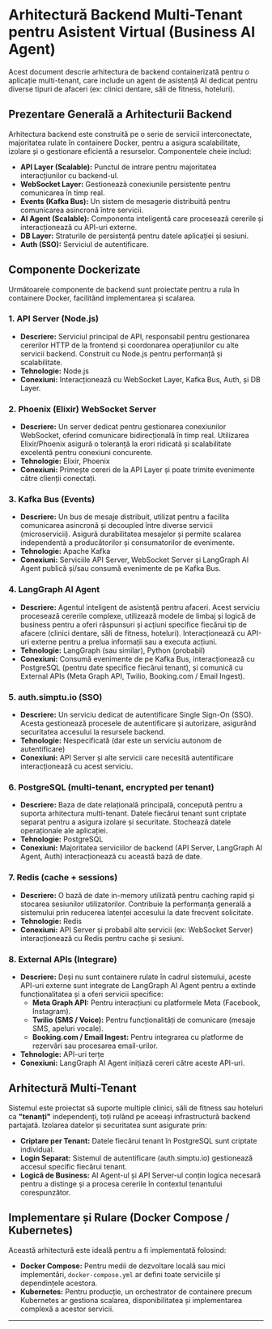 # Arhitectură Backend Multi-Tenant pentru Asistent Virtual (Business AI Agent)

Acest document descrie arhitectura de backend containerizată pentru o aplicație multi-tenant, care include un agent de asistență AI dedicat pentru diverse tipuri de afaceri (ex: clinici dentare, săli de fitness, hoteluri).

## Prezentare Generală a Arhitecturii Backend

Arhitectura backend este construită pe o serie de servicii interconectate, majoritatea rulate în containere Docker, pentru a asigura scalabilitate, izolare și o gestionare eficientă a resurselor. Componentele cheie includ:

* **API Layer (Scalable):** Punctul de intrare pentru majoritatea interacțiunilor cu backend-ul.
* **WebSocket Layer:** Gestionează conexiunile persistente pentru comunicarea în timp real.
* **Events (Kafka Bus):** Un sistem de mesagerie distribuită pentru comunicarea asincronă între servicii.
* **AI Agent (Scalable):** Componenta inteligentă care procesează cererile și interacționează cu API-uri externe.
* **DB Layer:** Straturile de persistență pentru datele aplicației și sesiuni.
* **Auth (SSO):** Serviciul de autentificare.

## Componente Dockerizate

Următoarele componente de backend sunt proiectate pentru a rula în containere Docker, facilitând implementarea și scalarea.

### 1. API Server (Node.js)

* **Descriere:** Serviciul principal de API, responsabil pentru gestionarea cererilor HTTP de la frontend și coordonarea operațiunilor cu alte servicii backend. Construit cu Node.js pentru performanță și scalabilitate.
* **Tehnologie:** Node.js
* **Conexiuni:** Interacționează cu WebSocket Layer, Kafka Bus, Auth, și DB Layer.

### 2. Phoenix (Elixir) WebSocket Server

* **Descriere:** Un server dedicat pentru gestionarea conexiunilor WebSocket, oferind comunicare bidirecțională în timp real. Utilizarea Elixir/Phoenix asigură o toleranță la erori ridicată și scalabilitate excelentă pentru conexiuni concurente.
* **Tehnologie:** Elixir, Phoenix
* **Conexiuni:** Primește cereri de la API Layer și poate trimite evenimente către clienții conectați.

### 3. Kafka Bus (Events)

* **Descriere:** Un bus de mesaje distribuit, utilizat pentru a facilita comunicarea asincronă și decoupled între diverse servicii (microservicii). Asigură durabilitatea mesajelor și permite scalarea independentă a producătorilor și consumatorilor de evenimente.
* **Tehnologie:** Apache Kafka
* **Conexiuni:** Serviciile API Server, WebSocket Server și LangGraph AI Agent publică și/sau consumă evenimente de pe Kafka Bus.

### 4. LangGraph AI Agent

* **Descriere:** Agentul inteligent de asistență pentru afaceri. Acest serviciu procesează cererile complexe, utilizează modele de limbaj și logică de business pentru a oferi răspunsuri și acțiuni specifice fiecărui tip de afacere (clinici dentare, săli de fitness, hoteluri). Interacționează cu API-uri externe pentru a prelua informații sau a executa acțiuni.
* **Tehnologie:** LangGraph (sau similar), Python (probabil)
* **Conexiuni:** Consumă evenimente de pe Kafka Bus, interacționează cu PostgreSQL (pentru date specifice fiecărui tenant), și comunică cu External APIs (Meta Graph API, Twilio, Booking.com / Email Ingest).

### 5. auth.simptu.io (SSO)

* **Descriere:** Un serviciu dedicat de autentificare Single Sign-On (SSO). Acesta gestionează procesele de autentificare și autorizare, asigurând securitatea accesului la resursele backend.
* **Tehnologie:** Nespecificată (dar este un serviciu autonom de autentificare)
* **Conexiuni:** API Server și alte servicii care necesită autentificare interacționează cu acest serviciu.

### 6. PostgreSQL (multi-tenant, encrypted per tenant)

* **Descriere:** Baza de date relațională principală, concepută pentru a suporta arhitectura multi-tenant. Datele fiecărui tenant sunt criptate separat pentru a asigura izolare și securitate. Stochează datele operaționale ale aplicației.
* **Tehnologie:** PostgreSQL
* **Conexiuni:** Majoritatea serviciilor de backend (API Server, LangGraph AI Agent, Auth) interacționează cu această bază de date.

### 7. Redis (cache + sessions)

* **Descriere:** O bază de date in-memory utilizată pentru caching rapid și stocarea sesiunilor utilizatorilor. Contribuie la performanța generală a sistemului prin reducerea latenței accesului la date frecvent solicitate.
* **Tehnologie:** Redis
* **Conexiuni:** API Server și probabil alte servicii (ex: WebSocket Server) interacționează cu Redis pentru cache și sesiuni.

### 8. External APIs (Integrare)

* **Descriere:** Deși nu sunt containere rulate în cadrul sistemului, aceste API-uri externe sunt integrate de LangGraph AI Agent pentru a extinde funcționalitatea și a oferi servicii specifice:
    * **Meta Graph API:** Pentru interacțiuni cu platformele Meta (Facebook, Instagram).
    * **Twilio (SMS / Voice):** Pentru funcționalități de comunicare (mesaje SMS, apeluri vocale).
    * **Booking.com / Email Ingest:** Pentru integrarea cu platforme de rezervări sau procesarea email-urilor.
* **Tehnologie:** API-uri terțe
* **Conexiuni:** LangGraph AI Agent inițiază cereri către aceste API-uri.

## Arhitectură Multi-Tenant

Sistemul este proiectat să suporte multiple clinici, săli de fitness sau hoteluri ca **"tenanți"** independenți, toți rulând pe aceeași infrastructură backend partajată. Izolarea datelor și securitatea sunt asigurate prin:

* **Criptare per Tenant:** Datele fiecărui tenant în PostgreSQL sunt criptate individual.
* **Login Separat:** Sistemul de autentificare (auth.simptu.io) gestionează accesul specific fiecărui tenant.
* **Logică de Business:** AI Agent-ul și API Server-ul conțin logica necesară pentru a distinge și a procesa cererile în contextul tenantului corespunzător.

## Implementare și Rulare (Docker Compose / Kubernetes)

Această arhitectură este ideală pentru a fi implementată folosind:

* **Docker Compose:** Pentru medii de dezvoltare locală sau mici implementări, `docker-compose.yml` ar defini toate serviciile și dependințele acestora.
* **Kubernetes:** Pentru producție, un orchestrator de containere precum Kubernetes ar gestiona scalarea, disponibilitatea și implementarea complexă a acestor servicii.

---